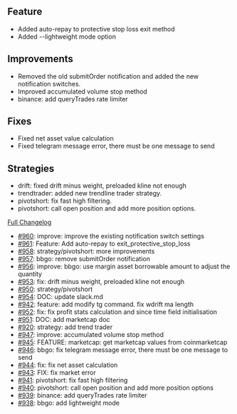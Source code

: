 ## Feature

- Added auto-repay to protective stop loss exit method
- Added --lightweight mode option

## Improvements

- Removed the old submitOrder notification and added the new notification switches.
- Improved accumulated volume stop method
- binance: add queryTrades rate limiter

## Fixes

- Fixed net asset value calculation
- Fixed telegram message error, there must be one message to send

## Strategies

- drift: fixed drift minus weight, preloaded kline not enough
- trendtrader: added new trendline trader strategy.
- pivotshort: fix fast high filtering.
- pivotshort: call open position and add more position options.

[Full Changelog](https://github.com/OvictorVieira/promeheux.api/compare/v1.40.4...main)

 - [#960](https://github.com/OvictorVieira/promeheux.api/pull/960): improve: improve the existing notification switch settings
 - [#961](https://github.com/OvictorVieira/promeheux.api/pull/961): Feature: Add auto-repay to exit_protective_stop_loss
 - [#958](https://github.com/OvictorVieira/promeheux.api/pull/958): strategy/pivotshort: more improvements
 - [#957](https://github.com/OvictorVieira/promeheux.api/pull/957): bbgo: remove submitOrder notification
 - [#956](https://github.com/OvictorVieira/promeheux.api/pull/956): improve: bbgo: use margin asset borrowable amount to adjust the quantity
 - [#953](https://github.com/OvictorVieira/promeheux.api/pull/953): fix: drift minus weight, preloaded kline not enough
 - [#950](https://github.com/OvictorVieira/promeheux.api/pull/950): strategy/pivotshort
 - [#954](https://github.com/OvictorVieira/promeheux.api/pull/954): DOC: update slack.md
 - [#942](https://github.com/OvictorVieira/promeheux.api/pull/942): feature: add modify tg command. fix wdrift ma length
 - [#952](https://github.com/OvictorVieira/promeheux.api/pull/952): fix: fix profit stats calculation and since time field initialisation
 - [#951](https://github.com/OvictorVieira/promeheux.api/pull/951): DOC: add marketcap doc
 - [#920](https://github.com/OvictorVieira/promeheux.api/pull/920): strategy: add trend trader
 - [#947](https://github.com/OvictorVieira/promeheux.api/pull/947): improve: accumulated volume stop method
 - [#945](https://github.com/OvictorVieira/promeheux.api/pull/945): FEATURE: marketcap: get marketcap values from coinmarketcap
 - [#946](https://github.com/OvictorVieira/promeheux.api/pull/946): bbgo: fix telegram message error, there must be one message to send
 - [#944](https://github.com/OvictorVieira/promeheux.api/pull/944): fix: fix net asset calculation
 - [#943](https://github.com/OvictorVieira/promeheux.api/pull/943): FIX: fix market error
 - [#941](https://github.com/OvictorVieira/promeheux.api/pull/941): pivotshort: fix fast high filtering
 - [#940](https://github.com/OvictorVieira/promeheux.api/pull/940): pivotshort: call open position and add more position options
 - [#939](https://github.com/OvictorVieira/promeheux.api/pull/939): binance: add queryTrades rate limiter
 - [#938](https://github.com/OvictorVieira/promeheux.api/pull/938): bbgo: add lightweight mode
